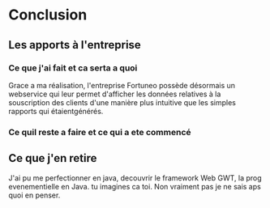 Conclusion
==========

Les apports à l'entreprise
--------------------------

### Ce que j'ai fait et ca serta a quoi
Grace a ma réalisation, l'entreprise Fortuneo possède désormais un webservice qui leur permet
d'afficher les données relatives à la souscription des clients d'une manière plus intuitive que 
les simples rapports qui étaientgénérés.

### Ce quil reste a faire et ce qui a ete commencé


Ce que j'en retire
------------------

J'ai pu me perfectionner en java, decouvrir le framework Web GWT, la prog evenementielle en Java.
tu imagines ca toi. Non vraiment pas je ne sais aps quoi en penser.
